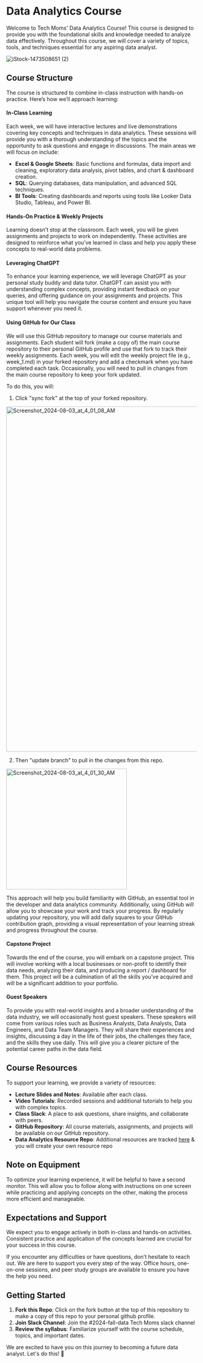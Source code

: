 # Data Analytics Course

Welcome to Tech Moms' Data Analytics Course! This course is designed to provide you with the foundational skills and knowledge needed to analyze data effectively. Throughout this course, we will cover a variety of topics, tools, and techniques essential for any aspiring data analyst.

![iStock-1473508651 (2)](https://github.com/user-attachments/assets/66897ef3-d7e5-435f-8dfe-ccb735a96c87)

## Course Structure

The course is structured to combine in-class instruction with hands-on practice. Here’s how we’ll approach learning:

#### In-Class Learning

Each week, we will have interactive lectures and live demonstrations covering key concepts and techniques in data analytics. These sessions will provide you with a thorough understanding of the topics and the opportunity to ask questions and engage in discussions. The main areas we will focus on include:

- **Excel & Google Sheets**: Basic functions and formulas, data import and cleaning, exploratory data analysis, pivot tables, and chart & dashboard creation.
- **SQL**: Querying databases, data manipulation, and advanced SQL techniques.
- **BI Tools**: Creating dashboards and reports using tools like Looker Data Studio, Tableau, and Power BI.

#### Hands-On Practice & Weekly Projects

Learning doesn’t stop at the classroom. Each week, you will be given assignments and projects to work on independently. These activities are designed to reinforce what you’ve learned in class and help you apply these concepts to real-world data problems.

#### Leveraging ChatGPT
To enhance your learning experience, we will leverage ChatGPT as your personal study buddy and data tutor. ChatGPT can assist you with understanding complex concepts, providing instant feedback on your queries, and offering guidance on your assignments and projects. This unique tool will help you navigate the course content and ensure you have support whenever you need it.

#### Using GitHub for Our Class

We will use this GitHub repository to manage our course materials and assignments. Each student will fork (make a copy of) the main course repository to their personal GitHub profile and use that fork to track their weekly assignments. Each week, you will edit the weekly project file (e.g., week_1.md) in your forked repository and add a checkmark when you have completed each task. Occasionally, you will need to pull in changes from the main course repository to keep your fork updated. 

To do this, you will: 

1) Click "sync fork" at the top of your forked repository.

<img width="912" alt="Screenshot_2024-08-03_at_4_01_08_AM" src="https://github.com/user-attachments/assets/98a9602b-dbed-4fc1-9f32-500e3ae9165f">

2) Then "update branch" to pull in the changes from this repo.

<img width="319" alt="Screenshot_2024-08-03_at_4_01_30_AM" src="https://github.com/user-attachments/assets/5af0368f-f125-4279-b433-92e76aae72bf">

This approach will help you build familiarity with GitHub, an essential tool in the developer and data analytics community. Additionally, using GitHub will allow you to showcase your work and track your progress. By regularly updating your repository, you will add daily squares to your GitHub contribution graph, providing a visual representation of your learning streak and progress throughout the course.

#### Capstone Project

Towards the end of the course, you will embark on a capstone project. This will involve working with a local businesses or non-profit to identify their data needs, analyzing their data, and producing a report / dashboard for them. This project will be a culmination of all the skills you’ve acquired and will be a significant addition to your portfolio.

#### Guest Speakers
To provide you with real-world insights and a broader understanding of the data industry, we will occasionally host guest speakers. These speakers will come from various roles such as Business Analysts, Data Analysts, Data Engineers, and Data Team Managers. They will share their experiences and insights, discussing a day in the life of their jobs, the challenges they face, and the skills they use daily. This will give you a clearer picture of the potential career paths in the data field.

## Course Resources

To support your learning, we provide a variety of resources:

- **Lecture Slides and Notes**: Available after each class.
- **Video Tutorials**: Recorded sessions and additional tutorials to help you with complex topics.
- **Class Slack**: A place to ask questions, share insights, and collaborate with peers.
- **GitHub Repository**: All course materials, assignments, and projects will be available on our GitHub repository.
- **Data Analytics Resource Repo**: Additional resources are tracked [here](https://github.com/Tech-Moms/data-analytics-resources) & you will create your own resource repo

## Note on Equipment
To optimize your learning experience, it will be helpful to have a second monitor. This will allow you to follow along with instructions on one screen while practicing and applying concepts on the other, making the process more efficient and manageable.

## Expectations and Support

We expect you to engage actively in both in-class and hands-on activities. Consistent practice and application of the concepts learned are crucial for your success in this course.

If you encounter any difficulties or have questions, don’t hesitate to reach out. We are here to support you every step of the way. Office hours, one-on-one sessions, and peer study groups are available to ensure you have the help you need.

## Getting Started

1. **Fork this Repo**: Click on the fork button at the top of this repository to make a copy of this repo to your personal github profile. 
1. **Join Slack Channel**: Join the #2024-fall-data Tech Moms slack channel 
2. **Review the syllabus**: Familiarize yourself with the course schedule, topics, and important dates.

We are excited to have you on this journey to becoming a future data analyst. Let's do this! 💪



